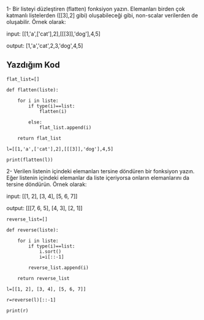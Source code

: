 1- Bir listeyi düzleştiren (flatten) fonksiyon yazın. Elemanları birden çok katmanlı listelerden ([[3],2] gibi) oluşabileceği gibi, non-scalar verilerden de oluşabilir. Örnek olarak:

input: [[1,'a',['cat'],2],[[[3]],'dog'],4,5]

output: [1,'a','cat',2,3,'dog',4,5]

## Yazdığım Kod

```
flat_list=[]

def flatten(liste):

    for i in liste:
        if type(i)==list:
            flatten(i)

        else:
            flat_list.append(i)

    return flat_list            

l=[[1,'a',['cat'],2],[[[3]],'dog'],4,5]

print(flatten(l))

```

2- Verilen listenin içindeki elemanları tersine döndüren bir fonksiyon yazın. Eğer listenin içindeki elemanlar da liste içeriyorsa onların elemanlarını da tersine döndürün. Örnek olarak:

input: [[1, 2], [3, 4], [5, 6, 7]]

output: [[[7, 6, 5], [4, 3], [2, 1]]

```
reverse_list=[]

def reverse(liste):

    for i in liste:
        if type(i)==list:
            i.sort()
            i=i[::-1]

        reverse_list.append(i)
    
    return reverse_list

l=[[1, 2], [3, 4], [5, 6, 7]]

r=reverse(l)[::-1]

print(r)

```
